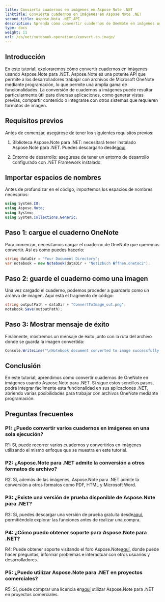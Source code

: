 ```yaml
---
title: Convierta cuadernos en imágenes en Aspose Note .NET
linktitle: Convierta cuadernos en imágenes en Aspose Note .NET
second_title: Aspose.Nota .NET API
description: Aprenda cómo convertir cuadernos de OneNote en imágenes usando Aspose.Note para .NET. Siga esta guía paso a paso para una integración perfecta.
type: docs
weight: 11
url: /es/net/notebook-operations/convert-to-image/
---
```

## Introducción

En este tutorial, exploraremos cómo convertir cuadernos en imágenes usando Aspose.Note para .NET. Aspose.Note es una potente API que permite a los desarrolladores trabajar con archivos de Microsoft OneNote mediante programación, lo que permite una amplia gama de funcionalidades. La conversión de cuadernos a imágenes puede resultar particularmente útil para diversas aplicaciones, como generar vistas previas, compartir contenido o integrarse con otros sistemas que requieren formatos de imagen.

## Requisitos previos

Antes de comenzar, asegúrese de tener los siguientes requisitos previos:

1.  Biblioteca Aspose.Note para .NET: necesitará tener instalado Aspose.Note para .NET. Puedes descargarlo desde[aquí](https://releases.aspose.com/note/net/).

2. Entorno de desarrollo: asegúrese de tener un entorno de desarrollo configurado con .NET Framework instalado.

## Importar espacios de nombres

Antes de profundizar en el código, importemos los espacios de nombres necesarios:

```csharp
using System.IO;
using Aspose.Note;
using System;
using System.Collections.Generic;
```

## Paso 1: cargue el cuaderno OneNote

Para comenzar, necesitamos cargar el cuaderno de OneNote que queremos convertir. Así es como puedes hacerlo:

```csharp
string dataDir = "Your Document Directory";
var notebook = new Notebook(dataDir + "Notizbuch �ffnen.onetoc2");
```

## Paso 2: guarde el cuaderno como una imagen

Una vez cargado el cuaderno, podemos proceder a guardarlo como un archivo de imagen. Aquí está el fragmento de código:

```csharp
string outputPath = dataDir + "ConvertToImage_out.png";
notebook.Save(outputPath);
```

## Paso 3: Mostrar mensaje de éxito

Finalmente, mostremos un mensaje de éxito junto con la ruta del archivo donde se guarda la imagen convertida:

```csharp
Console.WriteLine("\nNotebook document converted to image successfully.\nFile saved at " + outputPath);
```

## Conclusión

En este tutorial, aprendimos cómo convertir cuadernos de OneNote en imágenes usando Aspose.Note para .NET. Si sigue estos sencillos pasos, podrá integrar fácilmente esta funcionalidad en sus aplicaciones .NET, abriendo varias posibilidades para trabajar con archivos OneNote mediante programación.

## Preguntas frecuentes

### P1: ¿Puedo convertir varios cuadernos en imágenes en una sola ejecución?

R1: Sí, puede recorrer varios cuadernos y convertirlos en imágenes utilizando el mismo enfoque que se muestra en este tutorial.

### P2: ¿Aspose.Note para .NET admite la conversión a otros formatos de archivo?

R2: Sí, además de las imágenes, Aspose.Note para .NET admite la conversión a otros formatos como PDF, HTML y Microsoft Word.

### P3: ¿Existe una versión de prueba disponible de Aspose.Note para .NET?

 R3: Sí, puedes descargar una versión de prueba gratuita desde[aquí](https://releases.aspose.com/), permitiéndole explorar las funciones antes de realizar una compra.

### P4: ¿Cómo puedo obtener soporte para Aspose.Note para .NET?

 R4: Puede obtener soporte visitando el foro Aspose.Note[aquí](https://forum.aspose.com/c/note/28), donde puede hacer preguntas, informar problemas e interactuar con otros usuarios y desarrolladores.

### P5: ¿Puedo utilizar Aspose.Note para .NET en proyectos comerciales?

 R5: Sí, puede comprar una licencia en[aquí](https://purchase.aspose.com/buy) utilizar Aspose.Note para .NET en proyectos comerciales.